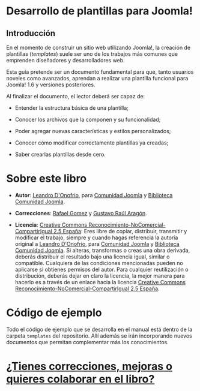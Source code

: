 # Desarrollo de plantillas para Joomla!



## Introducción

En el momento de construir un sitio web utilizando Joomla!, la creación de plantillas (*templates*) suele ser uno de los trabajos más comunes que emprenden diseñadores y desarrolladores web.

Esta guía pretende ser un documento fundamental para que, tanto usuarios noveles como avanzados, aprendan a realizar una plantilla funcional para Joomla! 1.6  y versiones posteriores.

Al finalizar el documento, el lector deberá ser capaz de:


* Entender la estructura básica de una plantilla;

* Conocer los archivos que la componen y su funcionalidad;

* Poder agregar nuevas características y estilos personalizados;

* Conocer cómo modificar correctamente plantillas ya creadas;

* Saber crearlas plantillas desde cero.



# Sobre este libro

* **Autor**: [Leandro D'Onofrio](http://dzign.us/), para [Comunidad Joomla](http://comunidadjoomla.org/) y [Biblioteca Comunidad Joomla](http://biblioteca.comunidadjoomla.org/).

* **Correcciones**: [Rafael Gomez](http://comunidadjoomla.org/) y [Gustavo Raúl Aragón](http://comunidadjoomla.org/).

* **Licencia**: [Creative Commons Reconocimiento-NoComercial-CompartirIgual 2.5 España](http://creativecommons.org/licenses/by-nc-sa/2.5/es/): Eres libre de copiar, distribuir, transmitir y modificar el trabajo, siempre y cuando hagas referencia la autoría original a [Leandro D'Onofrio](http://dzign.us/), para [Comunidad Joomla](http://comunidadjoomla.org/) y [Biblioteca Comunidad Joomla](http://biblioteca.comunidadjoomla.org/). Si alteras, transformas o creas una obra derivada, deberás distribuir el resultado bajo una licencia igual, similar o compatible. Cualquiera de las condiciones mencionadas pueden no aplicarse si obtienes permisos del autor. Para cualquier reutilización o distribución, deberás dejar en claro la licencia, la mejor manera para hacerlo es a través de un enlace hacia la licencia [Creative Commons Reconocimiento-NoComercial-CompartirIgual 2.5 España](http://creativecommons.org/licenses/by-nc-sa/2.5/es/).



# Código de ejemplo

Todo el código de ejemplo que se desarrolla en el manual está dentro de la carpeta ``templates`` del repositorio. Allí además se irán incorporando nuevos documentos que permitan complementar más los conocimientos.



# [¿Tienes correcciones, mejoras o quieres colaborar en el libro?](https://github.com/comunidadjoomla/cj_biblioteca/wiki/%C2%BFTienes-correcciones%2C-mejoras-o-quieres-colaborar-en-el-libro%3F)



